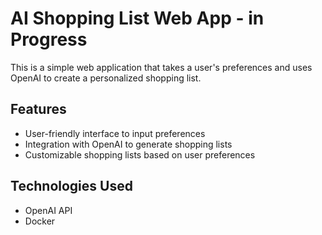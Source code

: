 # AI Shopping List Web App - in Progress

This is a simple web application that takes a user's preferences and uses OpenAI to create a personalized shopping list.

## Features

- User-friendly interface to input preferences
- Integration with OpenAI to generate shopping lists
- Customizable shopping lists based on user preferences

## Technologies Used

- OpenAI API
- Docker